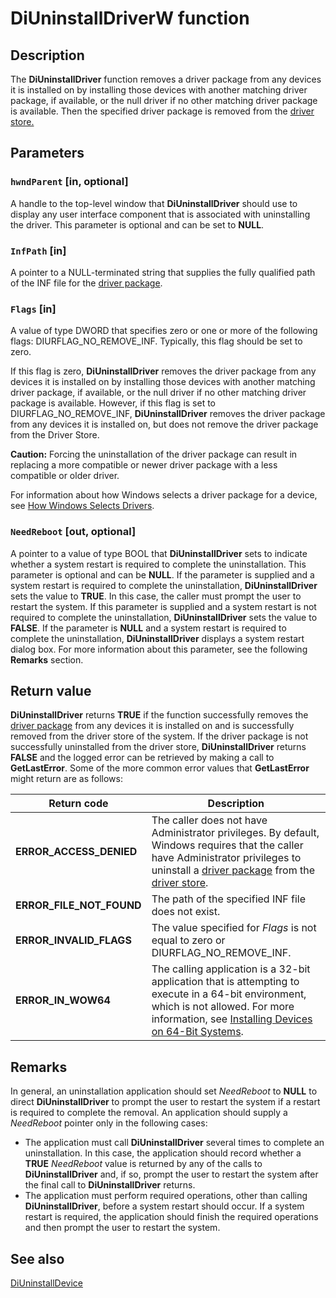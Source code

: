 # DiUninstallDriverW function

## Description

The **DiUninstallDriver** function removes a driver package from any devices it is installed on by installing those devices with another matching driver package, if available, or the null driver if no other matching driver package is available. Then the specified driver package is removed from the [driver store.](https://learn.microsoft.com/windows-hardware/drivers/install/driver-store)

## Parameters

### `hwndParent` [in, optional]

A handle to the top-level window that **DiUninstallDriver** should use to display any user interface component that is associated with uninstalling the driver. This parameter is optional and can be set to **NULL**.

### `InfPath` [in]

A pointer to a NULL-terminated string that supplies the fully qualified path of the INF file for the [driver package](https://learn.microsoft.com/windows-hardware/drivers/install/driver-packages).

### `Flags` [in]

A value of type DWORD that specifies zero or one or more of the following flags: DIURFLAG_NO_REMOVE_INF. Typically, this flag should be set to zero.

If this flag is zero, **DiUninstallDriver** removes the driver package from any devices it is installed on by installing those devices with another matching driver package, if available, or the null driver if no other matching driver package is available. However, if this flag is set to DIURFLAG_NO_REMOVE_INF, **DiUninstallDriver** removes the driver package from any devices it is installed on, but does not remove the driver package from the Driver Store.

**Caution:** Forcing the uninstallation of the driver package can result in replacing a more compatible or newer driver package with a less compatible or older driver.

For information about how Windows selects a driver package for a device, see [How Windows Selects Drivers](https://learn.microsoft.com/windows-hardware/drivers/install/how-setup-selects-drivers).

### `NeedReboot` [out, optional]

A pointer to a value of type BOOL that **DiUninstallDriver** sets to indicate whether a system restart is required to complete the uninstallation. This parameter is optional and can be **NULL**. If the parameter is supplied and a system restart is required to complete the uninstallation, **DiUninstallDriver** sets the value to **TRUE**. In this case, the caller must prompt the user to restart the system. If this parameter is supplied and a system restart is not required to complete the uninstallation, **DiUninstallDriver** sets the value to **FALSE**. If the parameter is **NULL** and a system restart is required to complete the uninstallation, **DiUninstallDriver** displays a system restart dialog box. For more information about this parameter, see the following **Remarks** section.

## Return value

**DiUninstallDriver** returns **TRUE** if the function successfully removes the [driver package](https://learn.microsoft.com/windows-hardware/drivers/install/driver-packages) from any devices it is installed on and is successfully removed from the driver store of the system. If the driver package is not successfully uninstalled from the driver store, **DiUninstallDriver** returns **FALSE** and the logged error can be retrieved by making a call to **GetLastError**. Some of the more common error values that **GetLastError** might return are as follows:

| Return code | Description |
| --- | --- |
| **ERROR_ACCESS_DENIED** | The caller does not have Administrator privileges. By default, Windows requires that the caller have Administrator privileges to uninstall a [driver package](https://learn.microsoft.com/windows-hardware/drivers/install/driver-packages) from the [driver store](https://learn.microsoft.com/windows-hardware/drivers/install/driver-store). |
| **ERROR_FILE_NOT_FOUND** | The path of the specified INF file does not exist. |
| **ERROR_INVALID_FLAGS** | The value specified for *Flags* is not equal to zero or DIURFLAG_NO_REMOVE_INF. |
| **ERROR_IN_WOW64** | The calling application is a 32-bit application that is attempting to execute in a 64-bit environment, which is not allowed. For more information, see [Installing Devices on 64-Bit Systems](https://learn.microsoft.com/windows-hardware/drivers/install/device-installations-on-64-bit-systems). |

## Remarks

In general, an uninstallation application should set *NeedReboot* to **NULL** to direct **DiUninstallDriver** to prompt the user to restart the system if a restart is required to complete the removal. An application should supply a *NeedReboot* pointer only in the following cases:

* The application must call **DiUninstallDriver** several times to complete an uninstallation. In this case, the application should record whether a **TRUE** *NeedReboot* value is returned by any of the calls to **DiUninstallDriver** and, if so, prompt the user to restart the system after the final call to **DiUninstallDriver** returns.
* The application must perform required operations, other than calling **DiUninstallDriver**, before a system restart should occur. If a system restart is required, the application should finish the required operations and then prompt the user to restart the system.

## See also

[DiUninstallDevice](https://learn.microsoft.com/windows/desktop/api/newdev/nf-newdev-diinstalldevice)